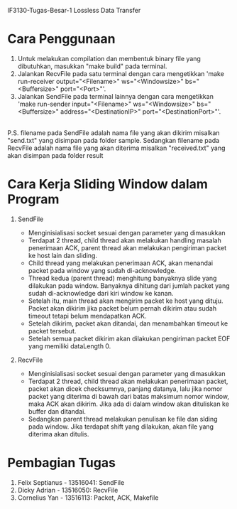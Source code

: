 IF3130-Tugas-Besar-1
Lossless Data Transfer

# Cara Penggunaan

1. Untuk melakukan compilation dan membentuk binary file yang dibutuhkan, masukkan "make build" pada terminal.
2. Jalankan RecvFile pada satu terminal dengan cara mengetikkan 'make run-receiver output="&lt;Filename&gt;" ws="&lt;Windowsize&gt;" bs="&lt;Buffersize&gt;" port="&lt;Port&gt;"'.
3. Jalankan SendFile pada terminal lainnya dengan cara mengetikkan 'make run-sender input="&lt;Filename&gt;" ws="&lt;Windowsize&gt;" bs="&lt;Buffersize&gt;" address="&lt;DestinationIP&gt;" port="&lt;DestinationPort&gt;"'.
<br/>
P.S. filename pada SendFile adalah nama file yang akan dikirim misalkan "send.txt" yang disimpan pada folder sample. Sedangkan filename pada RecvFile adalah nama file yang akan diterima misalkan "received.txt" yang akan disimpan pada folder result   

# Cara Kerja Sliding Window dalam Program
1. SendFile
    - Menginisialisasi socket sesuai dengan parameter yang dimasukkan
    - Terdapat 2 thread, child thread akan melakukan handling masalah penerimaan ACK, parent thread akan melakukan pengiriman packet ke host lain dan sliding.
    - Child thread yang melakukan penerimaan ACK, akan menandai packet pada window yang sudah di-acknowledge. 
    - Thread kedua (parent thread) menghitung banyaknya slide yang dilakukan pada window. Banyaknya dihitung dari jumlah packet yang sudah di-acknowledge dari kiri window ke kanan. 
    - Setelah itu, main thread akan mengirim packet ke host yang dituju. Packet akan dikirim jika packet belum pernah dikirim atau sudah timeout tetapi belum mendapatkan ACK.
    - Setelah dikirim, packet akan ditandai, dan menambahkan timeout ke packet tersebut.
    - Setelah semua packet dikirim akan dilakukan pengiriman packet EOF yang memiliki dataLength 0.

2. RecvFile
    - Menginisialisasi socket sesuai dengan parameter yang dimasukkan
    - Terdapat 2 thread, child thread akan melakukan penerimaan packet, packet akan dicek checksumnya, panjang datanya, lalu jika nomor packet yang diterima di bawah dari batas maksimum nomor window, maka ACK akan dikirim. Jika ada di dalam window akan dituliskan ke buffer dan ditandai.
    - Sedangkan parent thread melakukan penulisan ke file dan slding pada window. Jika terdapat shift yang dilakukan, akan file yang diterima akan ditulis.

# Pembagian Tugas
1. Felix Septianus - 13516041: SendFile
2. Dicky Adrian - 13516050: RecvFile
3. Cornelius Yan - 13516113: Packet, ACK, Makefile

